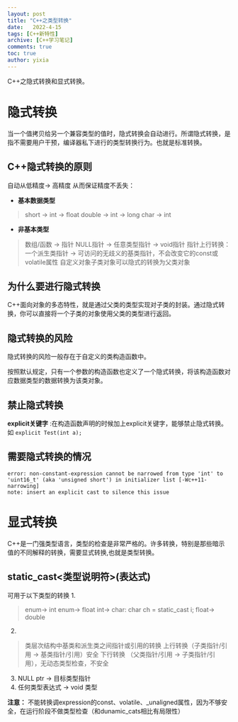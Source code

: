 ```yaml
---
layout: post
title: "C++之类型转换"
date:   2022-4-15
tags: [C++新特性]
archive: [C++学习笔记]
comments: true
toc: true
author: yixia
---
```


C++之隐式转换和显式转换。

<!-- more -->

# 隐式转换
当一个值拷贝给另一个兼容类型的值时，隐式转换会自动进行。所谓隐式转换，是指不需要用户干预，编译器私下进行的类型转换行为。也就是标准转换。

## C++隐式转换的原则
自动从低精度-> 高精度 从而保证精度不丢失：
* **基本数据类型** 
> short -> int -> float
> double -> int -> long
> char -> int

* **非基本类型**
> 数组/函数 -> 指针
> NULL指针 -> 任意类型指针 -> void指针
> 指针上行转换：一个派生类指针 -> 可访问的无歧义的基类指针，不会改变它的const或volatile属性
> 自定义对象子类对象可以隐式的转换为父类对象

## 为什么要进行隐式转换
C++面向对象的多态特性，就是通过父类的类型实现对子类的封装。通过隐式转换，你可以直接将一个子类的对象使用父类的类型进行返回。

## 隐式转换的风险
隐式转换的风险一般存在于自定义的类构造函数中。

按照默认规定，只有一个参数的构造函数也定义了一个隐式转换，将该构造函数对应数据类型的数据转换为该类对象。

## 禁止隐式转换
**explicit关键字** :在构造函数声明的时候加上explicit关键字，能够禁止隐式转换。
如 `explicit Test(int a);`

## 需要隐式转换的情况

```
error: non-constant-expression cannot be narrowed from type 'int' to 'uint16_t' (aka 'unsigned short') in initializer list [-Wc++11-narrowing]
note: insert an explicit cast to silence this issue

```

# 显式转换
C++是一门强类型语言，类型的检查是非常严格的。许多转换，特别是那些暗示值的不同解释的转换，需要显式转换,也就是类型转换。
## static_cast<类型说明符>(表达式)
可用于以下类型的转换
1. 
> enum-> int
> enum-> float
> int-> char: char ch = static_cast<char> i;
> float-> double

2. 
> 类层次结构中基类和派生类之间指针或引用的转换
> 上行转换（子类指针/引用 -> 基类指针/引用）安全
> 下行转换 （父类指针/引用 -> 子类指针/引用），无动态类型检查，不安全

3. NULL ptr -> 目标类型指针
4. 任何类型表达式 -> void 类型

**注意：** 不能转换调expression的const、volatile、_unaligned属性，因为不够安全，在运行阶段不做类型检查（和dunamic_cats相比有局限性）


